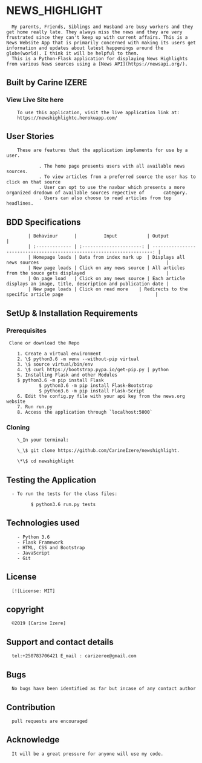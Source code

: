 # NEWS_HIGHLIGHT

      My parents, Friends, Siblings and Husband are busy workers and they get home really late. They always miss the news and they are very frustrated since they can't keep up with current affairs. This is a News Website App that is primarily concerned with making its users get information and updates about latest happenings around the globe(world). I think it will be helpful to them.
      This is a Python-Flask application for displaying News Highlights from various News sources using a [News API](https://newsapi.org/).

## Built by Carine IZERE

### View Live Site here

        To use this application, visit the live application link at:
        https://newshighlightc.herokuapp.com/

## User Stories

        These are features that the application implements for use by a user.

                . The home page presents users with all available news sources.
                . To view articles from a preferred source the user has to click on that source
                . User can opt to use the navbar which presents a more      organized drodown of available sources repective of       category.
                . Users can also choose to read articles from top headlines.

## BDD Specifications

            | Behaviour      |          Input           | Output                                                                  |
            | :------------- | :----------------------: | ----------------------------------------------------------------------: |
            | Homepage loads | Data from index mark up  | Displays all news sources                                               |
            | New page loads | Click on any news source | All articles from the souce gets displayed                              |
            | On page load   | Click on any news source | Each article displays an image, title, description and publication date |
            | New page loads | Click on read more    | Redirects to the specific article page                                  |

## SetUp & Installation Requirements

### Prerequisites

     Clone or download the Repo

        1. Create a virtual environment
        2. \$ python3.6 -m venv --without-pip virtual
        3. \$ source virtual/bin/env
        4. \$ curl https://bootstrap.pypa.io/get-pip.py | python
        5. Installing Flask and other Modules
        $ python3.6 -m pip install Flask
                $ python3.6 -m pip install Flask-Bootstrap
                $ python3.6 -m pip install Flask-Script
        6. Edit the config.py file with your api key from the news.org website
        7. Run run.py
        8. Access the application through `localhost:5000`

### Cloning

        \_In your terminal:

        \_\$ git clone https://github.com/CarineIzere/newshighlight.

        \*\$ cd newshighlight

## Testing the Application

      - To run the tests for the class files:

             $ python3.6 run.py tests

## Technologies used

        - Python 3.6
        - Flask Framework
        - HTML, CSS and Bootstrap
        - JavaScript
        - Git

## License

      [![License: MIT]

## copyright

      ©2019 [Carine Izere]

## Support and contact details

      tel:+250783706421 E_mail : carizeree@gmail.com

## Bugs

      No bugs have been identified as far but incase of any contact author

## Contribution

      pull requests are encouraged

## Acknowledge

      It will be a great pressure for anyone will use my code.
